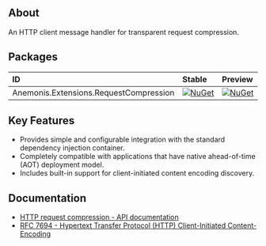 ## About

An HTTP client message handler for transparent request compression.

## Packages

|ID|Stable|Preview|
|:-|:-|:-|
|Anemonis.Extensions.RequestCompression|[![NuGet](https://img.shields.io/nuget/v/Anemonis.Extensions.RequestCompression?style=flat-square)](https://nuget.org/packages/Anemonis.Extensions.RequestCompression)|[![NuGet](https://img.shields.io/nuget/vpre/Anemonis.Extensions.RequestCompression?style=flat-square)](https://nuget.org/packages/Anemonis.Extensions.RequestCompression)|

## Key Features

- Provides simple and configurable integration with the standard dependency injection container.
- Completely compatible with applications that have native ahead-of-time (AOT) deployment model.
- Includes built-in support for client-initiated content encoding discovery.

## Documentation

- [HTTP request compression - API documentation](./DOCUMENTATION.md)
- [RFC 7694 - Hypertext Transfer Protocol (HTTP) Client-Initiated Content-Encoding](https://datatracker.ietf.org/doc/html/rfc7694)
